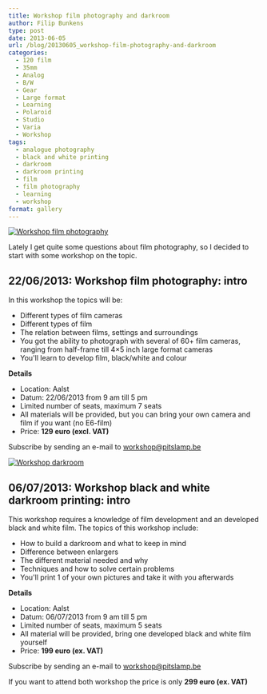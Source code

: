 ```yaml
---
title: Workshop film photography and darkroom
author: Filip Bunkens
type: post
date: 2013-06-05
url: /blog/20130605_workshop-film-photography-and-darkroom
categories:
  - 120 film
  - 35mm
  - Analog
  - B/W
  - Gear
  - Large format
  - Learning
  - Polaroid
  - Studio
  - Varia
  - Workshop
tags:
  - analogue photography
  - black and white printing
  - darkroom
  - darkroom printing
  - film
  - film photography
  - learning
  - workshop
format: gallery
---
```

[![Workshop film photography][1]](/images/blogposts/film_intro-EN.png)

Lately I get quite some questions about film photography, so I decided to start with some workshop on the topic.

## 22/06/2013: Workshop film photography: intro

In this workshop the topics will be:

  * Different types of film cameras
  * Different types of film
  * The relation between films, settings and surroundings
  * You got the ability to photograph with several of 60+ film cameras, ranging from half-frame till 4&#215;5 inch large format cameras
  * You'll learn to develop film, black/white and colour

**Details**

  * Location: Aalst
  * Datum: 22/06/2013 from 9 am till 5 pm
  * Limited number of seats, maximum 7 seats
  * All materials will be provided, but you can bring your own camera and film if you want (no E6-film)
  * Price: **129 euro (excl. VAT)**

Subscribe by sending an e-mail to workshop@pitslamp.be

[![Workshop darkroom][2]](/images/blogposts/doka_intro-EN.png)

## 06/07/2013: Workshop black and white darkroom printing: intro

This workshop requires a knowledge of film development and an developed black and white film. The topics of this workshop include:

  * How to build a darkroom and what to keep in mind
  * Difference between enlargers
  * The different material needed and why
  * Techniques and how to solve certain problems
  * You'll print 1 of your own pictures and take it with you afterwards

**Details**

  * Location: Aalst
  * Datum: 06/07/2013 from 9 am till 5 pm
  * Limited number of seats, maximum 5 seats
  * All material will be provided, bring one developed black and white film yourself
  * Price: **199 euro (ex. VAT)**

Subscribe by sending an e-mail to workshop@pitslamp.be

If you want to attend both workshop the price is only **299 euro (ex. VAT)**

 [1]: /images/blogposts/film_intro-EN.png
 [2]: /images/blogposts/doka_intro-EN.png
